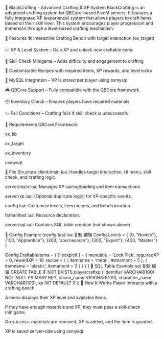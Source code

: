 🔧 BlackCrafting - Advanced Crafting & XP System
BlackCrafting is an advanced crafting system for QBCore-based FiveM servers. It features a fully integrated XP (experience) system that allows players to craft items based on their skill level. This system encourages player progression and immersion through a level-based crafting mechanism.

🚀 Features
🛠️ Interactive Crafting Bench with target interaction (ox_target)

📈 XP & Level System – Gain XP and unlock new craftable items

🧠 Skill Check Minigame – Adds difficulty and engagement to crafting

🧰 Customizable Recipes with required items, XP rewards, and level locks

🧾 MySQL Integration – XP is stored per player using oxmysql

🎮 QBCore Support – Fully compatible with the QBCore framework

📦 Inventory Check – Ensures players have required materials

📉 Fail Conditions – Crafting fails if skill check is unsuccessful

🧪 Requirements
QBCore Framework

ox_lib

ox_target

ox_inventory

oxmysql

📂 File Structure
client/main.lua: Handles target interaction, UI menu, skill check, and crafting logic.

server/main.lua: Manages XP saving/loading and item transactions.

server/xp.lua: (Optional duplicate logic) for XP-specific events.

config.lua: Customize levels, item recipes, and bench location.

fxmanifest.lua: Resource declaration.

server/sql.sql: Contains SQL table creation (not shown above).

🧬 Config Example (config.lua)
lua
复制
编辑
Config.Levels = {
    {0, "Novice"},
    {100, "Apprentice"},
    {200, "Journeyman"},
    {300, "Expert"},
    {400, "Master"}
}

Config.CraftableItems = {
    ['lockpick'] = {
        menutitle = 'Lock Pick',
        requiredXP = 0,
        rewardXP = 10,
        recipe = {
            { itemname = 'metal', itemamont = 5 },
            { itemname = 'plastic', itemamont = 2 }
        }
    }
}
🧱 SQL Table Example
sql
复制
编辑
CREATE TABLE IF NOT EXISTS playercraftxp (
  identifier VARCHAR(100) NOT NULL PRIMARY KEY,
  steam_name VARCHAR(100),
  character_name VARCHAR(100),
  xp INT DEFAULT 0
);
🧠 How It Works
Player interacts with a crafting bench.

A menu displays their XP level and available items.

If they have enough materials and XP, they must pass a skill-check minigame.

On success: materials are removed, XP is added, and the item is granted.

XP is saved server-side using oxmysql.

